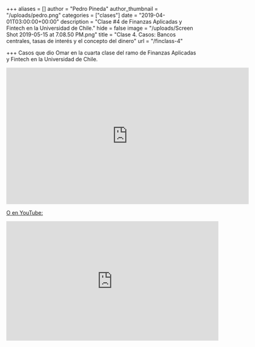 +++
aliases = []
author = "Pedro Pineda"
author_thumbnail = "/uploads/pedro.png"
categories = ["clases"]
date = "2019-04-01T03:00:00+00:00"
description = "Clase #4 de Finanzas Aplicadas y Fintech en la Universidad de Chile."
hide = false
image = "/uploads/Screen Shot 2019-05-15 at 7.08.50 PM.png"
title = "Clase 4. Casos: Bancos centrales, tasas de interés y el concepto del dinero"
url = "/finclass-4"

+++
Casos que dio Omar en la cuarta clase del ramo de Finanzas Aplicadas y Fintech en la Universidad de Chile.

<div style="text-align:center"> <iframe src="https://player.vimeo.com/video/347830987" width="640" height="360" frameborder="0" allow="autoplay; fullscreen" allowfullscreen></iframe> <p><a href="https://player.vimeo.com/video/347830987"></p></div>

O en YouTube:

<div style="text-align:center">  
<iframe width="560" height="315" src="https://www.youtube.com/embed/7hX1APChz2Y" frameborder="0" allow="accelerometer; autoplay; encrypted-media; gyroscope; picture-in-picture" allowfullscreen></iframe>
</div>